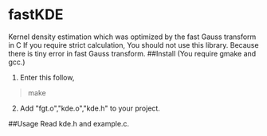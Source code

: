 fastKDE
=======

Kernel density estimation which was optimized by the fast Gauss transform in C
If you require strict calculation, You should not use this library. Because there is tiny error in fast Gauss transform.
##Install
(You require gmake and gcc.)  
1. Enter this follow,
> make  

2. Add "fgt.o","kde.o","kde.h" to your project.

##Usage
Read kde.h and example.c.




